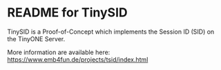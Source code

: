 # README for TinySID
TinySID is a Proof-of-Concept which implements the Session ID (SID) on the TinyONE Server.

More information are available here: https://www.emb4fun.de/projects/tsid/index.html

